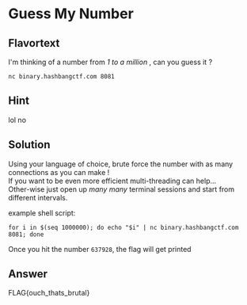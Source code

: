 # Guess My Number

## Flavortext
I'm thinking of a number from _1 to a million_ , can you guess it ?

`nc binary.hashbangctf.com 8081`

## Hint
lol no

## Solution
Using your language of choice, brute force the number with as many connections as you can make !   
If you want to be even more efficient multi-threading can help...  
Other-wise just open up _many many_ terminal sessions and start from different intervals.

example shell script:
```
for i in $(seq 1000000); do echo "$i" | nc binary.hashbangctf.com 8081; done
```
Once you hit the number `637928`, the flag will get printed

## Answer
FLAG{ouch_thats_brutal}


